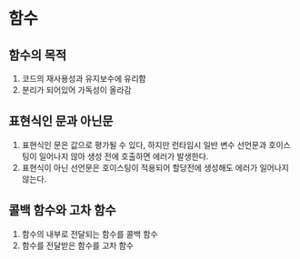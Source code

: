 # 함수

## 함수의 목적

1. 코드의 재사용성과 유지보수에 유리함
2. 분리가 되어있어 가독성이 올라감

## 표현식인 문과 아닌문

1. 표현식인 문은 값으로 평가될 수 있다, 하지만 런타임시 일반 변수 선언문과 호이스팅이 일어나지 않아 생성 전에 호출하면 에러가 발생한다.
2. 표현식이 아닌 선언문은 호이스팅이 적용되어 할당전에 생성해도 에러가 일어나지 않는다.

## 콜백 함수와 고차 함수

1. 함수의 내부로 전달되는 함수를 콜백 함수
2. 함수를 전달받은 함수를 고차 함수
